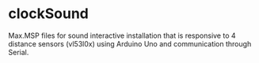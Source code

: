 # clockSound

Max.MSP files for sound interactive installation that is responsive to 4 distance sensors (vl53l0x) using Arduino Uno and communication through Serial.
